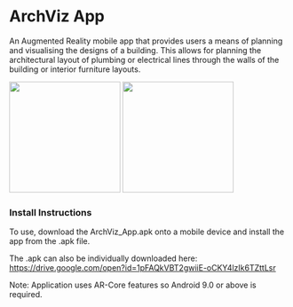 # ArchViz App
An Augmented Reality mobile app that provides users a means of planning and visualising the designs of a building. This allows for planning the architectural layout of plumbing or electrical lines through the walls of the building or interior furniture layouts.

<img src="https://i.imgur.com/bOun1cs.png" height="200">                    <img src="https://i.imgur.com/bpFJJNp.png" height="200">

### Install Instructions
To use, download the ArchViz_App.apk onto a mobile device and install the app from the .apk file.

The .apk can also be individually downloaded here: https://drive.google.com/open?id=1pFAQkVBT2gwiiE-oCKY4lzIk6TZttLsr

Note: Application uses AR-Core features so Android 9.0 or above is required.
